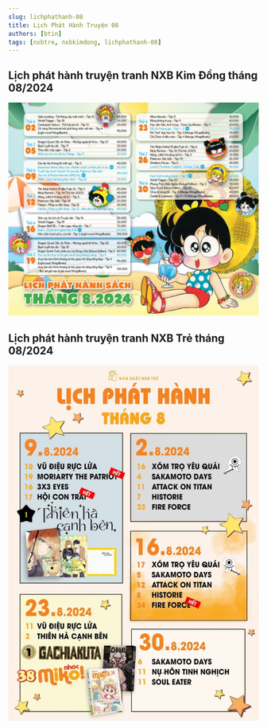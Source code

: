 ```yaml
---
slug: lichphathanh-08
title: Lịch Phát Hành Truyện 08
authors: [btin]
tags: [nxbtre, nxbkimdong, lichphathanh-08]
---
```


## Lịch phát hành truyện tranh NXB Kim Đồng tháng 08/2024

![nxbkimdong_08](nxbkimdong_08.jpg)

## Lịch phát hành truyện tranh NXB Trẻ tháng 08/2024

![nxbtre_08](nxbtre_08.jpg)
